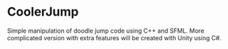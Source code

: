 # CoolerJump
Simple manipulation of doodle jump code using C++ and SFML. 
More complicated version with extra features will be created with Unity using C#.
